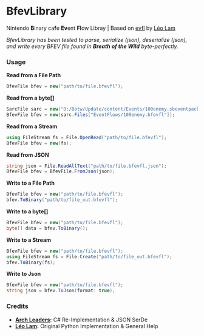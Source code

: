 # BfevLibrary

Nintendo **B**inary ca**f**e **Ev**ent **Fl**ow Libray | Based on [evfl](https://github.com/zeldamods/evfl) by [Léo Lam](https://github.com/leoetlino)

*BfevLibrary has been tested to parse, serialize (json), deserialize (json), and write every BFEV file found in **Breath of the Wild** byte-perfectly.*

### Usage

**Read from a File Path**
```cs
BfevFile bfev = new("path/to/file.bfevfl");
```

**Read from a byte[]**
```cs
SarcFile sarc = new("D:/Botw/Update/content/Events/100enemy.sbeventpack");
BfevFile bfev = new(sarc.Files["EventFlows/100enemy.bfevfl"]);
```

**Read from a Stream**
```cs
using FileStream fs = File.OpenRead("path/to/file.bfevfl");
BfevFile bfev = new(fs);
```

**Read from JSON**
```cs
string json = File.ReadAllText("path/to/file.bfevfl.json");
BfevFile bfev = BfevFile.FromJson(json);
```

**Write to a File Path**
```cs
BfevFile bfev = new("path/to/file.bfevfl");
bfev.ToBinary("path/to/file_out.bfevfl");
```

**Write to a byte[]**
```cs
BfevFile bfev = new("path/to/file.bfevfl");
byte[] data = bfev.ToBinary();
```

**Write to a Stream**
```cs
BfevFile bfev = new("path/to/file.bfevfl");
using FileStream fs = File.Create("path/to/file_out.bfevfl");
bfev.ToBinary(fs);
```

**Write to Json**
```cs
BfevFile bfev = new("path/to/file.bfevfl");
string json = bfev.ToJson(format: true);
```

### Credits

- **[Arch Leaders](https://github.com/ArchLeaders):** C# Re-Implementation & JSON SerDe
- **[Léo Lam](https://github.com/leoetlino):** Original Python Implementation & General Help
